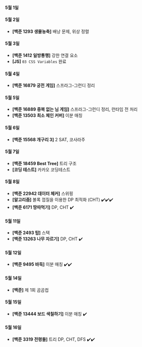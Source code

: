 #### 5월 1일

#### 5월 2일

- **[백준 1293 생물농축]** 배낭 문제, 위상 정렬

#### 5월 3일

- **[백준 1412 일방통행]** 강한 연결 요소
- **[JS]** `03 CSS Variables` 완료 

#### 5월 4일

- **[백준 16879 궁전 게임]** 스프라그-그런디 정리

#### 5월 5일

- **[백준 16889 중복 없는 님 게임]** 스프라그-그런디 정리, 런타임 전 처리
- **[백준 13503 최소 체인 커버]** 이분 매칭

#### 5월 6일

- **[백준 15568 개구리 3]** 2 SAT, 코사라주

#### 5월 7일

- **[백준 18459 Best Tree]** 트리 구조
- **[코딩 테스트]** 카카오 코딩테스트

#### 5월 8일

- **[백준 22942 데이터 체커]** 스위핑
- **[알고리즘]** 볼록 껍질을 이용한 DP 최적화 (CHT) :heavy_check_mark::heavy_check_mark::heavy_check_mark: 
- **[백준 6171 땅따먹기]** DP, CHT :heavy_check_mark:

#### 5월 11일

- **[백준 2493 탑]** 스택
- **[백준 13263 나무 자르기]** DP, CHT :heavy_check_mark:

#### 5월 12일

- **[백준 9495 바둑]** 이분 매칭 :heavy_check_mark::heavy_check_mark:

#### 5월 14일

- **[백준]** 제 1회 곰곰컵

#### 5월 15일

- **[백준 13444 보드 색칠하기]** 이분 매칭 :heavy_check_mark:

#### 5월 16일

- **[백준 3319 전령들]** 트리 DP, CHT, DFS :heavy_check_mark::heavy_check_mark:
